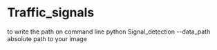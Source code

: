 # Traffic_signals

to write the path on command line
python Signal_detection --data_path absolute path to your image

